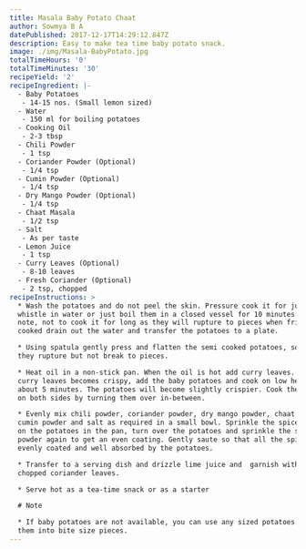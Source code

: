 ```yaml
---
title: Masala Baby Potato Chaat
author: Sowmya B A
datePublished: 2017-12-17T14:29:12.847Z
description: Easy to make tea time baby potato snack.
image: ./img/Masala-BabyPotato.jpg
totalTimeHours: '0'
totalTimeMinutes: '30'
recipeYield: '2'
recipeIngredient: |-
  - Baby Potatoes
   - 14-15 nos. (Small lemon sized)
  - Water
   - 150 ml for boiling potatoes
  - Cooking Oil
   - 2-3 tbsp
  - Chili Powder
   - 1 tsp
  - Coriander Powder (Optional)
   - 1/4 tsp
  - Cumin Powder (Optional)
   - 1/4 tsp
  - Dry Mango Powder (Optional)
   - 1/4 tsp
  - Chaat Masala
   - 1/2 tsp
  - Salt
   - As per taste
  - Lemon Juice
   - 1 tsp
  - Curry Leaves (Optional)
   - 8-10 leaves
  - Fresh Coriander (Optional)
   - 2 tsp, chopped
recipeInstructions: >
  * Wash the potatoes and do not peel the skin. Pressure cook it for just 1
  whistle in water or just boil them in a closed vessel for 10 minutes. Make
  note, not to cook it for long as they will rupture to pieces when fried. Once
  cooked drain out the water and transfer the potatoes to a plate.

  * Using spatula gently press and flatten the semi cooked potatoes, so that
  they rupture but not break to pieces.

  * Heat oil in a non-stick pan. When the oil is hot add curry leaves. Once the
  curry leaves becomes crispy, add the baby potatoes and cook on low heat for
  about 5 minutes. The potatoes will become slightly crispier. Cook the potatoes
  on both sides by turning them over in-between.

  * Evenly mix chili powder, coriander powder, dry mango powder, chaat masala,
  cumin powder and salt as required in a small bowl. Sprinkle the spice mixture
  on the potatoes in the pan, turn over the potatoes and sprinkle the spice
  powder again to get an even coating. Gently saute so that all the spices get
  evenly coated and well absorbed by the potatoes. 

  * Transfer to a serving dish and drizzle lime juice and  garnish with freshly
  chopped coriander leaves. 

  * Serve hot as a tea-time snack or as a starter

  # Note

  * If baby potatoes are not available, you can use any sized potatoes. Just cut
  them into bite size pieces.
---
```




